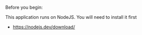 
Before you begin:

This application runs on NodeJS. You will need to install it first
- https://nodejs.dev/download/


